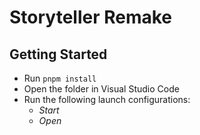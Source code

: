 # Storyteller Remake

## Getting Started

- Run `pnpm install`
- Open the folder in Visual Studio Code
- Run the following launch configurations:
  - _Start_
  - _Open_
